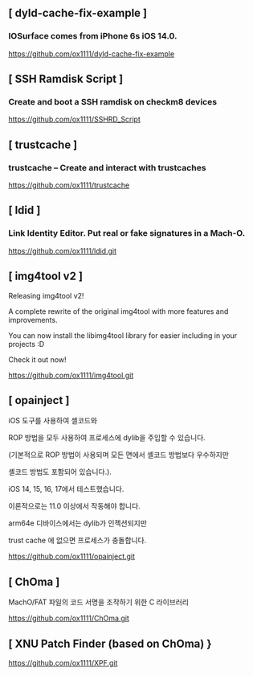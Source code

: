

## [ dyld-cache-fix-example ]
### IOSurface comes from iPhone 6s iOS 14.0.

https://github.com/ox1111/dyld-cache-fix-example

## [ SSH Ramdisk Script ]
### Create and boot a SSH ramdisk on checkm8 devices

https://github.com/ox1111/SSHRD_Script


## [ trustcache ]
###      trustcache – Create and interact with trustcaches
https://github.com/ox1111/trustcache

## [ ldid ]
###   Link Identity Editor. Put real or fake signatures in a Mach-O.

https://github.com/ox1111/ldid.git

## [ img4tool v2 ]

Releasing img4tool v2!

A complete rewrite of the original img4tool with more features and improvements.

You can now install the libimg4tool library for easier including in your projects :D

Check it out now!

https://github.com/ox1111/img4tool.git


## [ opainject ]
iOS 도구를 사용하여 셸코드와 

ROP 방법을 모두 사용하여 프로세스에 dylib을 주입할 수 있습니다. 

(기본적으로 ROP 방법이 사용되며 모든 면에서 셸코드 방법보다 우수하지만 

셸코드 방법도 포함되어 있습니다.).

iOS 14, 15, 16, 17에서 테스트했습니다. 

이론적으로는 11.0 이상에서 작동해야 합니다. 

arm64e 디바이스에서는 dylib가 인젝션되지만 

trust cache 에 없으면 프로세스가 충돌합니다.


https://github.com/ox1111/opainject.git

## [ ChOma ]

MachO/FAT 파일의 코드 서명을 조작하기 위한 C 라이브러리

https://github.com/ox1111/ChOma.git


## [  XNU Patch Finder (based on ChOma) }


https://github.com/ox1111/XPF.git


